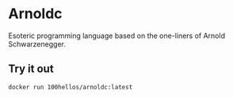 # Arnoldc

Esoteric programming language based on the one-liners of Arnold Schwarzenegger.

## Try it out

`docker run 100hellos/arnoldc:latest`
